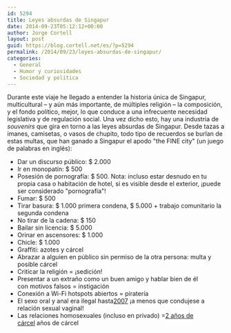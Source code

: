 ```yaml
---
id: 5294
title: Leyes absurdas de Singapur
date: 2014-09-23T05:12:12+00:00
author: Jorge Cortell
layout: post
guid: https://blog.cortell.net/es/?p=5294
permalink: /2014/09/23/leyes-absurdas-de-singapur/
categories:
  - General
  - Humor y curiosidades
  - Sociedad y polí­tica
---
```

Durante este viaje he llegado a entender la historia única de Singapur, multicultural – y aún más importante, de múltiples religión – la composición, y el fondo político, mejor, lo que conduce a una infrecuente necesidad legislativa y de regulación social. Una vez dicho esto, hay una industria de _souvenirs_ que gira en torno a las leyes absurdas de Singapur. Desde tazas a imanes, camisetas, o vasos de chupito, todo tipo de recuerdos se burlan de estas multas, que han ganado a Singapur el apodo "the FINE city" (un juego de palabras en inglés):

  * Dar un discurso público: $ 2.000
  * Ir en monopatín: $ 500
  * Posesión de pornografía: $ 500. Nota: incluso estar desnudo en tu propia casa o habitación de hotel, si es visible desde el exterior, ¡puede ser considerado "pornografía"!
  * Fumar: $ 500
  * Tirar basura: $ 1.000 primera condena, $ 5.000 + trabajo comunitario la segunda condena
  * No tirar de la cadena: $ 150
  * Bailar sin licencia: $ 5.000
  * Orinar en ascensores: $ 1.000
  * Chicle: $ 1.000
  * Graffiti: azotes y cárcel
  * Abrazar a alguien en público sin permiso de la otra persona: multa y posible cárcel
  * Criticar la religión = ¡sedición!
  * Presentar a un extraño como un buen amigo y hablar bien de él con motivos falsos = instigación
  * Conexión a Wi-Fi hotspots abiertos = piratería
  * El sexo oral y anal era ilegal hasta<a title="https://www.theguardian.com/world/2007/oct/24/gayrights.uk" href="https://www.theguardian.com/world/2007/oct/24/gayrights.uk" target="_blank">2007</a> ¡a menos que condujese a relación sexual vaginal!
  * Las relaciones homosexuales (incluso en privado) =<a title="https://en.wikipedia.org/wiki/Section_377A_of_the_Penal_Code_(Singapore)" href="https://en.wikipedia.org/wiki/Section_377A_of_the_Penal_Code_(Singapore)" target="_blank">2 años de cárcel</a> años de cárcel